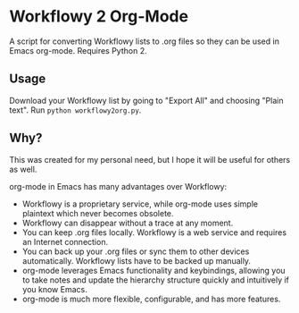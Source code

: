 # Workflowy 2 Org-Mode

A script for converting Workflowy lists to .org files so they can be used in Emacs org-mode. Requires Python 2.

## Usage

Download your Workflowy list by going to "Export All" and choosing "Plain text". Run `python workflowy2org.py`.

## Why?

This was created for my personal need, but I hope it will be useful for others as well.

org-mode in Emacs has many advantages over Workflowy:

* Workflowy is a proprietary service, while org-mode uses simple plaintext which never becomes obsolete.
* Workflowy can disappear without a trace at any moment.
* You can keep .org files locally. Workflowy is a web service and requires an Internet connection.
* You can back up your .org files or sync them to other devices automatically. Workflowy lists have to be backed up manually.
* org-mode leverages Emacs functionality and keybindings, allowing you to take notes and update the hierarchy structure quickly and intuitively if you know Emacs.
* org-mode is much more flexible, configurable, and has more features.

